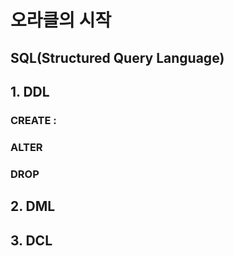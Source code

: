 # 오라클의 시작

## SQL(Structured Query Language)

## 1. DDL

###     CREATE : 

###     ALTER

###     DROP

## 2. DML


## 3. DCL

